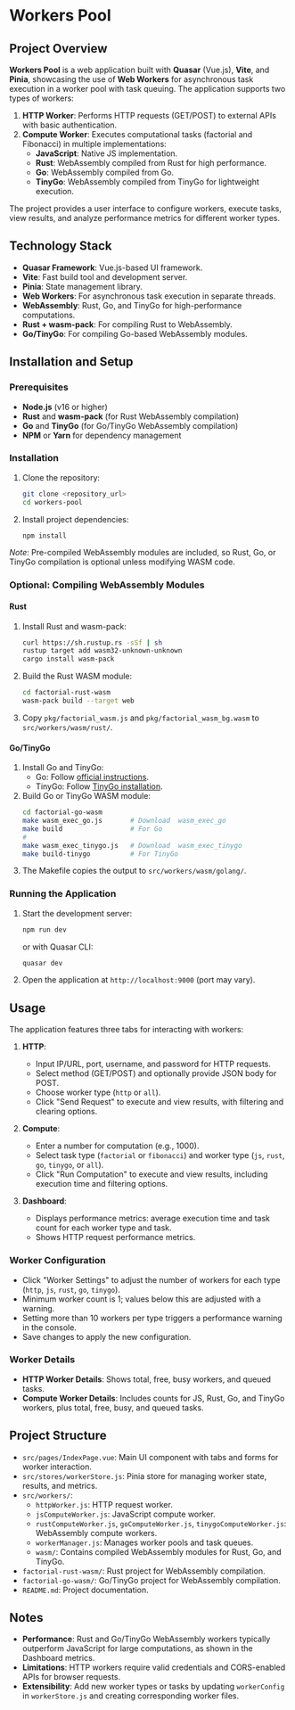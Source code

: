 # Workers Pool

## Project Overview

**Workers Pool** is a web application built with **Quasar** (Vue.js), **Vite**, and **Pinia**, showcasing the use of **Web Workers** for asynchronous task execution in a worker pool with task queuing. The application supports two types of workers:

1. **HTTP Worker**: Performs HTTP requests (GET/POST) to external APIs with basic authentication.
2. **Compute Worker**: Executes computational tasks (factorial and Fibonacci) in multiple implementations:
   - **JavaScript**: Native JS implementation.
   - **Rust**: WebAssembly compiled from Rust for high performance.
   - **Go**: WebAssembly compiled from Go.
   - **TinyGo**: WebAssembly compiled from TinyGo for lightweight execution.

The project provides a user interface to configure workers, execute tasks, view results, and analyze performance metrics for different worker types.

## Technology Stack

- **Quasar Framework**: Vue.js-based UI framework.
- **Vite**: Fast build tool and development server.
- **Pinia**: State management library.
- **Web Workers**: For asynchronous task execution in separate threads.
- **WebAssembly**: Rust, Go, and TinyGo for high-performance computations.
- **Rust + wasm-pack**: For compiling Rust to WebAssembly.
- **Go/TinyGo**: For compiling Go-based WebAssembly modules.

## Installation and Setup

### Prerequisites

- **Node.js** (v16 or higher)
- **Rust** and **wasm-pack** (for Rust WebAssembly compilation)
- **Go** and **TinyGo** (for Go/TinyGo WebAssembly compilation)
- **NPM** or **Yarn** for dependency management

### Installation

1. Clone the repository:
   ```bash
   git clone <repository_url>
   cd workers-pool
   ```

2. Install project dependencies:
   ```bash
   npm install
   ```

*Note*: Pre-compiled WebAssembly modules are included, so Rust, Go, or TinyGo compilation is optional unless modifying WASM code.

### Optional: Compiling WebAssembly Modules

#### Rust
1. Install Rust and wasm-pack:
   ```bash
   curl https://sh.rustup.rs -sSf | sh
   rustup target add wasm32-unknown-unknown
   cargo install wasm-pack
   ```
2. Build the Rust WASM module:
   ```bash
   cd factorial-rust-wasm
   wasm-pack build --target web
   ```
3. Copy `pkg/factorial_wasm.js` and `pkg/factorial_wasm_bg.wasm` to `src/workers/wasm/rust/`.

#### Go/TinyGo
1. Install Go and TinyGo:
   - Go: Follow [official instructions](https://go.dev/doc/install).
   - TinyGo: Follow [TinyGo installation](https://tinygo.org/getting-started/install/).
2. Build Go or TinyGo WASM module:
   ```bash
   cd factorial-go-wasm
   make wasm_exec_go.js       # Download  wasm_exec_go   
   make build                 # For Go
   #
   make wasm_exec_tinygo.js   # Download  wasm_exec_tinygo
   make build-tinygo          # For TinyGo
   ```
3. The Makefile copies the output to `src/workers/wasm/golang/`.

### Running the Application

1. Start the development server:
   ```bash
   npm run dev
   ```
   or with Quasar CLI:
   ```bash
   quasar dev
   ```

2. Open the application at `http://localhost:9000` (port may vary).

## Usage

The application features three tabs for interacting with workers:

1. **HTTP**:
   - Input IP/URL, port, username, and password for HTTP requests.
   - Select method (GET/POST) and optionally provide JSON body for POST.
   - Choose worker type (`http` or `all`).
   - Click "Send Request" to execute and view results, with filtering and clearing options.

2. **Compute**:
   - Enter a number for computation (e.g., 1000).
   - Select task type (`factorial` or `fibonacci`) and worker type (`js`, `rust`, `go`, `tinygo`, or `all`).
   - Click "Run Computation" to execute and view results, including execution time and filtering options.

3. **Dashboard**:
   - Displays performance metrics: average execution time and task count for each worker type and task.
   - Shows HTTP request performance metrics.

### Worker Configuration

- Click "Worker Settings" to adjust the number of workers for each type (`http`, `js`, `rust`, `go`, `tinygo`).
- Minimum worker count is 1; values below this are adjusted with a warning.
- Setting more than 10 workers per type triggers a performance warning in the console.
- Save changes to apply the new configuration.

### Worker Details

- **HTTP Worker Details**: Shows total, free, busy workers, and queued tasks.
- **Compute Worker Details**: Includes counts for JS, Rust, Go, and TinyGo workers, plus total, free, busy, and queued tasks.

## Project Structure

- `src/pages/IndexPage.vue`: Main UI component with tabs and forms for worker interaction.
- `src/stores/workerStore.js`: Pinia store for managing worker state, results, and metrics.
- `src/workers/`:
   - `httpWorker.js`: HTTP request worker.
   - `jsComputeWorker.js`: JavaScript compute worker.
   - `rustComputeWorker.js`, `goComputeWorker.js`, `tinygoComputeWorker.js`: WebAssembly compute workers.
   - `workerManager.js`: Manages worker pools and task queues.
   - `wasm/`: Contains compiled WebAssembly modules for Rust, Go, and TinyGo.
- `factorial-rust-wasm/`: Rust project for WebAssembly compilation.
- `factorial-go-wasm/`: Go/TinyGo project for WebAssembly compilation.
- `README.md`: Project documentation.

## Notes

- **Performance**: Rust and Go/TinyGo WebAssembly workers typically outperform JavaScript for large computations, as shown in the Dashboard metrics.
- **Limitations**: HTTP workers require valid credentials and CORS-enabled APIs for browser requests.
- **Extensibility**: Add new worker types or tasks by updating `workerConfig` in `workerStore.js` and creating corresponding worker files.

